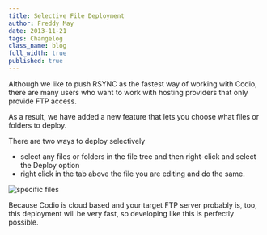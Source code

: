 ```yaml
---
title: Selective File Deployment
author: Freddy May
date: 2013-11-21
tags: Changelog
class_name: blog
full_width: true
published: true
---
```


Although we like to push RSYNC as the fastest way of working with Codio, there are many users who want to work with hosting providers that only provide FTP access. 

As a result, we have added a new feature that lets you choose what files or folders to deploy.

There are two ways to deploy selectively

- select any files or folders in the file tree and then right-click and select the Deploy option
- right click in the tab above the file you are editing and do the same.

![specific files](/img/blog/deploy-specific.png)

Because Codio is cloud based and your target FTP server probably is, too, this deployment will be very fast, so developing like this is perfectly possible.

